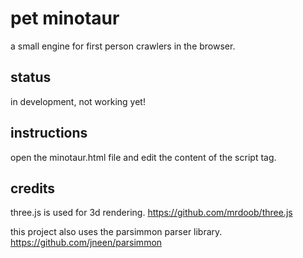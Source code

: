 # pet minotaur

a small engine for first person crawlers in the browser.

## status

in development, not working yet!

## instructions

open the minotaur.html file and edit the content of the script tag. 

## credits

three.js is used for 3d rendering. https://github.com/mrdoob/three.js

this project also uses the parsimmon parser library. https://github.com/jneen/parsimmon
